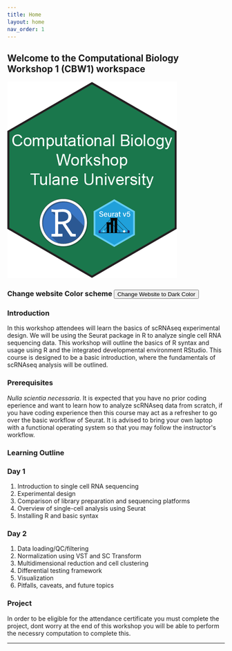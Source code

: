 ```yaml
---
title: Home
layout: home
nav_order: 1
---
```

## Welcome to the Computational Biology Workshop 1 (CBW1) workspace
![](/assets/images/logo_small.png)
### Change website Color scheme <button class="btn js-toggle-dark-mode">Change Website to Dark Color</button>

<script>
const toggleDarkMode = document.querySelector('.js-toggle-dark-mode');

jtd.addEvent(toggleDarkMode, 'click', function(){
  if (jtd.getTheme() === 'dark') {
    jtd.setTheme('light');
    toggleDarkMode.textContent = 'Change to Darth Vader';
  } else {
    jtd.setTheme('dark');
    toggleDarkMode.textContent = 'Change to Anakin Skywalker';
  }
});
</script>

### Introduction
In this workshop attendees will learn the basics of scRNAseq experimental design. We will be using the Seurat package in R to analyze single cell RNA sequencing data.
This workshop will outline the basics of R syntax and usage using R and the integrated developmental environment RStudio. This course is designed to be a basic introduction,
where the fundamentals of scRNAseq analysis will be outlined. 

### Prerequisites
_Nulla scientia necessaria_. It is expected that you have no prior coding eperience and want to learn how to analyze scRNAseq data from scratch, if you have coding experience then
this course may act as a refresher to go over the basic workflow of Seurat. It is advised to bring your own laptop with a functional operating system so that you may follow the instructor's
workflow.

### Learning Outline
### Day 1
1. Introduction to single cell RNA sequencing
2. Experimental design
3. Comparison of library preparation and sequencing platforms
4. Overview of single-cell analysis using Seurat
5. Installing R and basic syntax
 
### Day 2
1. Data loading/QC/filtering
2. Normalization using VST and SC Transform
3. Multidimensional reduction and cell clustering
4. Differential testing framework
5. Visualization
6. Pitfalls, caveats, and future topics

### Project
In order to be eligible for the attendance certificate you must complete the project, dont worry at the end of this workshop you will be able to perform the necessry computation to complete this.


----
[Just the Docs]: https://just-the-docs.github.io/just-the-docs/
[GitHub Pages]: https://docs.github.com/en/pages
[README]: https://github.com/just-the-docs/just-the-docs-template/blob/main/README.md
[Jekyll]: https://jekyllrb.com
[GitHub Pages / Actions workflow]: https://github.blog/changelog/2022-07-27-github-pages-custom-github-actions-workflows-beta/
[use this template]: https://github.com/just-the-docs/just-the-docs-template/generate
